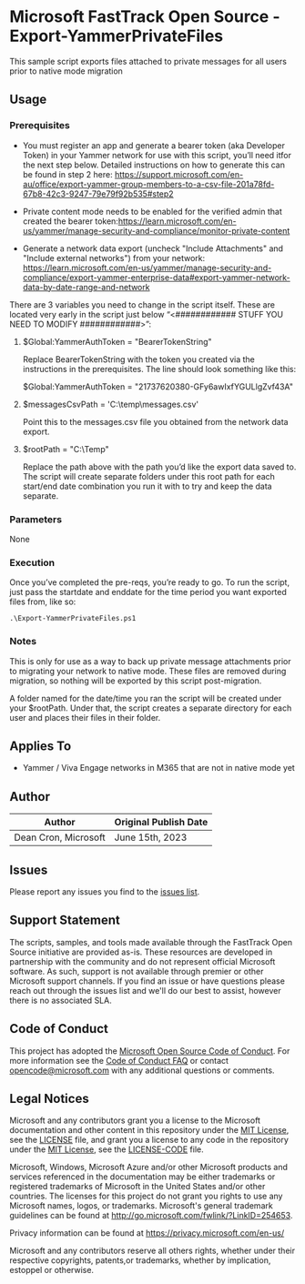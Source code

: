 # Microsoft FastTrack Open Source - Export-YammerPrivateFiles

This sample script exports files attached to private messages for all users prior to native mode migration

## Usage

### Prerequisites

- You must register an app and generate a bearer token (aka Developer Token) in your Yammer network for use with this script, you’ll need itfor the next step below. Detailed instructions on how to generate this can be found in step 2 here: https://support.microsoft.com/en-au/office/export-yammer-group-members-to-a-csv-file-201a78fd-67b8-42c3-9247-79e79f92b535#step2 

- Private content mode needs to be enabled for the verified admin that created the bearer token:https://learn.microsoft.com/en-us/yammer/manage-security-and-compliance/monitor-private-content

- Generate a network data export (uncheck "Include Attachments" and "Include external networks") from your network: https://learn.microsoft.com/en-us/yammer/manage-security-and-compliance/export-yammer-enterprise-data#export-yammer-network-data-by-date-range-and-network

There are 3 variables you need to change in the script itself. These are located very early in the script just below “<############    STUFF YOU NEED TO MODIFY    ############>”:

1. $Global:YammerAuthToken = "BearerTokenString"

	  Replace BearerTokenString with the token you created via the instructions in the prerequisites. The line should look something like this:

    $Global:YammerAuthToken = "21737620380-GFy6awIxfYGULlgZvf43A"

2. $messagesCsvPath = 'C:\temp\messages.csv'
  
    Point this to the messages.csv file you obtained from the network data export.
  
3. $rootPath = "C:\Temp"

    Replace the path above with the path you’d like the export data saved to. The script will create separate folders under this root path for each start/end date combination you run it with to try and keep the data 				separate.

### Parameters

None

### Execution

Once you’ve completed the pre-reqs, you’re ready to go. To run the script, just pass the startdate and enddate for the time period you want exported files from, like so:

	.\Export-YammerPrivateFiles.ps1

### Notes

This is only for use as a way to back up private message attachments prior to migrating your network to native mode. These files are removed during migration, so nothing will be exported by this script post-migration.

A folder named for the date/time you ran the script will be created under your $rootPath. Under that, the script creates a separate directory for each user and places their files in their folder. 

## Applies To

- Yammer / Viva Engage networks in M365 that are not in native mode yet

## Author

|Author|Original Publish Date
|----|--------------------------
|Dean Cron, Microsoft|June 15th, 2023|

## Issues

Please report any issues you find to the [issues list](../../../../issues).

## Support Statement

The scripts, samples, and tools made available through the FastTrack Open Source initiative are provided as-is. These resources are developed in partnership with the community and do not represent official Microsoft software. As such, support is not available through premier or other Microsoft support channels. If you find an issue or have questions please reach out through the issues list and we'll do our best to assist, however there is no associated SLA.

## Code of Conduct

This project has adopted the [Microsoft Open Source Code of Conduct](https://opensource.microsoft.com/codeofconduct/).
For more information see the [Code of Conduct FAQ](https://opensource.microsoft.com/codeofconduct/faq/) or
contact [opencode@microsoft.com](mailto:opencode@microsoft.com) with any additional questions or comments.

## Legal Notices

Microsoft and any contributors grant you a license to the Microsoft documentation and other content in this repository under the [MIT License](https://opensource.org/licenses/MIT), see the [LICENSE](LICENSE) file, and grant you a license to any code in the repository under the [MIT License](https://opensource.org/licenses/MIT), see the [LICENSE-CODE](LICENSE-CODE) file.

Microsoft, Windows, Microsoft Azure and/or other Microsoft products and services referenced in the documentation may be either trademarks or registered trademarks of Microsoft in the United States and/or other countries. The licenses for this project do not grant you rights to use any Microsoft names, logos, or trademarks. Microsoft's general trademark guidelines can be found at http://go.microsoft.com/fwlink/?LinkID=254653.

Privacy information can be found at https://privacy.microsoft.com/en-us/

Microsoft and any contributors reserve all others rights, whether under their respective copyrights, patents,or trademarks, whether by implication, estoppel or otherwise.
